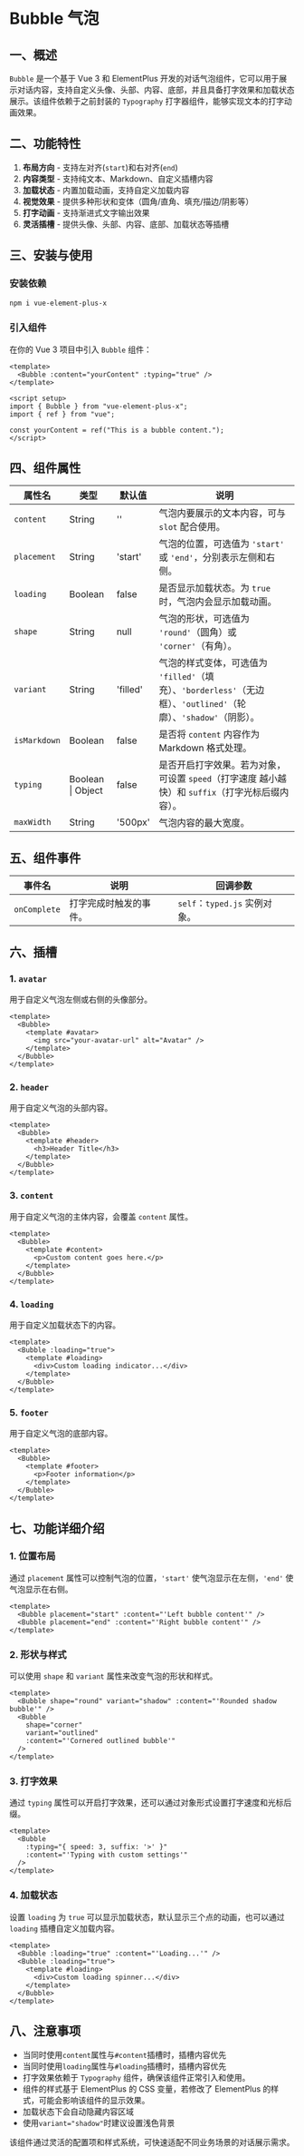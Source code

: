 # Bubble 气泡

## 一、概述

`Bubble` 是一个基于 Vue 3 和 ElementPlus 开发的对话气泡组件，它可以用于展示对话内容，支持自定义头像、头部、内容、底部，并且具备打字效果和加载状态展示。该组件依赖于之前封装的 `Typography` 打字器组件，能够实现文本的打字动画效果。

## 二、功能特性

1. **布局方向** - 支持左对齐(`start`)和右对齐(`end`)
2. **内容类型** - 支持纯文本、Markdown、自定义插槽内容
3. **加载状态** - 内置加载动画，支持自定义加载内容
4. **视觉效果** - 提供多种形状和变体（圆角/直角、填充/描边/阴影等）
5. **打字动画** - 支持渐进式文字输出效果
6. **灵活插槽** - 提供头像、头部、内容、底部、加载状态等插槽

## 三、安装与使用

### 安装依赖

```bash
npm i vue-element-plus-x
```

### 引入组件

在你的 Vue 3 项目中引入 `Bubble` 组件：

```vue
<template>
  <Bubble :content="yourContent" :typing="true" />
</template>

<script setup>
import { Bubble } from "vue-element-plus-x";
import { ref } from "vue";

const yourContent = ref("This is a bubble content.");
</script>
```

## 四、组件属性

| 属性名       | 类型              | 默认值   | 说明                                                                                                              |
| ------------ | ----------------- | -------- | ----------------------------------------------------------------------------------------------------------------- |
| `content`    | String            | ''       | 气泡内要展示的文本内容，可与 `slot` 配合使用。                                                                    |
| `placement`  | String            | 'start'  | 气泡的位置，可选值为 `'start'` 或 `'end'`，分别表示左侧和右侧。                                                   |
| `loading`    | Boolean           | false    | 是否显示加载状态。为 `true` 时，气泡内会显示加载动画。                                                            |
| `shape`      | String            | null     | 气泡的形状，可选值为 `'round'`（圆角）或 `'corner'`（有角）。                                                     |
| `variant`    | String            | 'filled' | 气泡的样式变体，可选值为 `'filled'`（填充）、`'borderless'`（无边框）、`'outlined'`（轮廓）、`'shadow'`（阴影）。 |
| `isMarkdown` | Boolean           | false    | 是否将 `content` 内容作为 Markdown 格式处理。                                                                     |
| `typing`     | Boolean \| Object | false    | 是否开启打字效果。若为对象，可设置 `speed`（打字速度 越小越快）和 `suffix`（打字光标后缀内容）。                  |
| `maxWidth`   | String            | '500px'  | 气泡内容的最大宽度。                                                                                              |

## 五、组件事件

| 事件名       | 说明                   | 回调参数                      |
| ------------ | ---------------------- | ----------------------------- |
| `onComplete` | 打字完成时触发的事件。 | `self`：`typed.js` 实例对象。 |

## 六、插槽

### 1. `avatar`

用于自定义气泡左侧或右侧的头像部分。

```vue
<template>
  <Bubble>
    <template #avatar>
      <img src="your-avatar-url" alt="Avatar" />
    </template>
  </Bubble>
</template>
```

### 2. `header`

用于自定义气泡的头部内容。

```vue
<template>
  <Bubble>
    <template #header>
      <h3>Header Title</h3>
    </template>
  </Bubble>
</template>
```

### 3. `content`

用于自定义气泡的主体内容，会覆盖 `content` 属性。

```vue
<template>
  <Bubble>
    <template #content>
      <p>Custom content goes here.</p>
    </template>
  </Bubble>
</template>
```

### 4. `loading`

用于自定义加载状态下的内容。

```vue
<template>
  <Bubble :loading="true">
    <template #loading>
      <div>Custom loading indicator...</div>
    </template>
  </Bubble>
</template>
```

### 5. `footer`

用于自定义气泡的底部内容。

```vue
<template>
  <Bubble>
    <template #footer>
      <p>Footer information</p>
    </template>
  </Bubble>
</template>
```

## 七、功能详细介绍

### 1. 位置布局

通过 `placement` 属性可以控制气泡的位置，`'start'` 使气泡显示在左侧，`'end'` 使气泡显示在右侧。

```vue
<template>
  <Bubble placement="start" :content="'Left bubble content'" />
  <Bubble placement="end" :content="'Right bubble content'" />
</template>
```

### 2. 形状与样式

可以使用 `shape` 和 `variant` 属性来改变气泡的形状和样式。

```vue
<template>
  <Bubble shape="round" variant="shadow" :content="'Rounded shadow bubble'" />
  <Bubble
    shape="corner"
    variant="outlined"
    :content="'Cornered outlined bubble'"
  />
</template>
```

### 3. 打字效果

通过 `typing` 属性可以开启打字效果，还可以通过对象形式设置打字速度和光标后缀。

```vue
<template>
  <Bubble
    :typing="{ speed: 3, suffix: '>' }"
    :content="'Typing with custom settings'"
  />
</template>
```

### 4. 加载状态

设置 `loading` 为 `true` 可以显示加载状态，默认显示三个点的动画，也可以通过 `loading` 插槽自定义加载内容。

```vue
<template>
  <Bubble :loading="true" :content="'Loading...'" />
  <Bubble :loading="true">
    <template #loading>
      <div>Custom loading spinner...</div>
    </template>
  </Bubble>
</template>
```

## 八、注意事项

- 当同时使用`content`属性与`#content`插槽时，插槽内容优先
- 当同时使用`loading`属性与`#loading`插槽时，插槽内容优先
- 打字效果依赖于 `Typography` 组件，确保该组件正常引入和使用。
- 组件的样式基于 ElementPlus 的 CSS 变量，若修改了 ElementPlus 的样式，可能会影响该组件的显示效果。
- 加载状态下会自动隐藏内容区域
- 使用`variant="shadow"`时建议设置浅色背景

该组件通过灵活的配置项和样式系统，可快速适配不同业务场景的对话展示需求。
